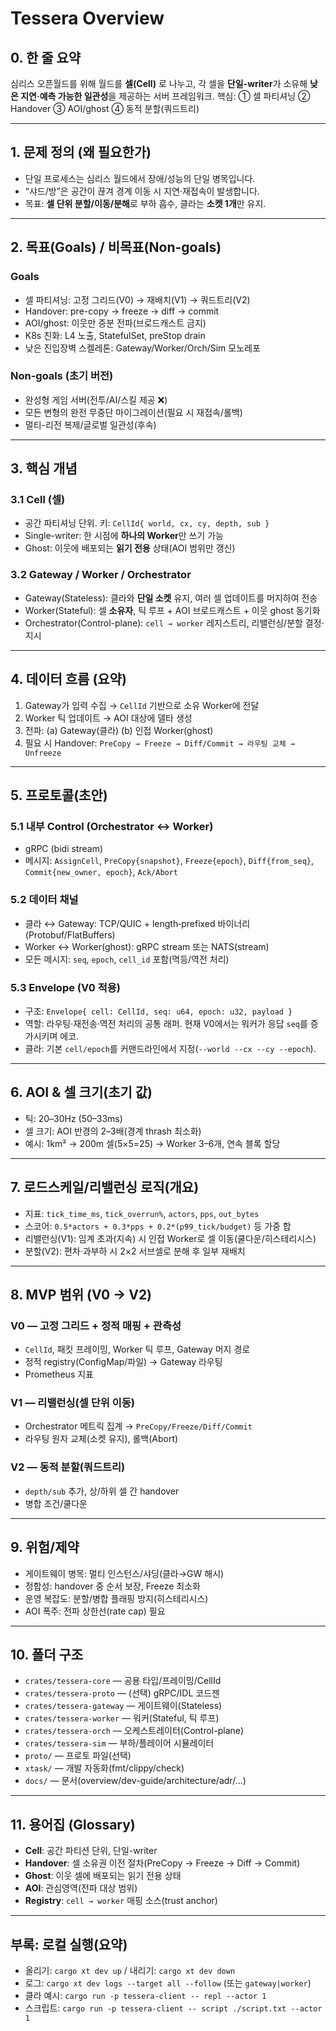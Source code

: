 # Tessera Overview

## 0. 한 줄 요약
심리스 오픈월드를 위해 월드를 **셀(Cell)** 로 나누고,
각 셀을 **단일-writer**가 소유해 **낮은 지연·예측 가능한 일관성**을 제공하는 서버 프레임워크.
핵심: ① 셀 파티셔닝 ② Handover ③ AOI/ghost ④ 동적 분할(쿼드트리)

---

## 1. 문제 정의 (왜 필요한가)
- 단일 프로세스는 심리스 월드에서 장애/성능의 단일 병목입니다.
- “샤드/방”은 공간이 끊겨 경계 이동 시 지연·재접속이 발생합니다.
- 목표: **셀 단위 분할/이동/분해**로 부하 흡수, 클라는 **소켓 1개**만 유지.

---

## 2. 목표(Goals) / 비목표(Non-goals)

### Goals
- 셀 파티셔닝: 고정 그리드(V0) → 재배치(V1) → 쿼드트리(V2)
- Handover: pre-copy → freeze → diff → commit
- AOI/ghost: 이웃만 증분 전파(브로드캐스트 금지)
- K8s 친화: L4 노출, StatefulSet, preStop drain
- 낮은 진입장벽 스켈레톤: Gateway/Worker/Orch/Sim 모노레포

### Non-goals (초기 버전)
- 완성형 게임 서버(전투/AI/스킬 제공 ❌)
- 모든 변형의 완전 무중단 마이그레이션(필요 시 재접속/롤백)
- 멀티-리전 복제/글로벌 일관성(후속)

---

## 3. 핵심 개념

### 3.1 Cell (셀)
- 공간 파티셔닝 단위. 키: `CellId{ world, cx, cy, depth, sub }`
- Single-writer: 한 시점에 **하나의 Worker**만 쓰기 가능
- Ghost: 이웃에 배포되는 **읽기 전용** 상태(AOI 범위만 갱신)

### 3.2 Gateway / Worker / Orchestrator
- Gateway(Stateless): 클라와 **단일 소켓** 유지, 여러 셀 업데이트를 머지하여 전송
- Worker(Stateful): 셀 **소유자**, 틱 루프 + AOI 브로드캐스트 + 이웃 ghost 동기화
- Orchestrator(Control-plane): `cell → worker` 레지스트리, 리밸런싱/분할 결정·지시

---

## 4. 데이터 흐름 (요약)
1) Gateway가 입력 수집 → `CellId` 기반으로 소유 Worker에 전달
2) Worker 틱 업데이트 → AOI 대상에 델타 생성
3) 전파: (a) Gateway(클라) (b) 인접 Worker(ghost)
4) 필요 시 Handover: `PreCopy → Freeze → Diff/Commit → 라우팅 교체 → Unfreeze`

---

## 5. 프로토콜(초안)

### 5.1 내부 Control (Orchestrator ↔ Worker)
- gRPC (bidi stream)
- 메시지: `AssignCell`, `PreCopy{snapshot}`, `Freeze{epoch}`, `Diff{from_seq}`, `Commit{new_owner, epoch}`, `Ack/Abort`

### 5.2 데이터 채널
- 클라 ↔ Gateway: TCP/QUIC + length‑prefixed 바이너리(Protobuf/FlatBuffers)
- Worker ↔ Worker(ghost): gRPC stream 또는 NATS(stream)
- 모든 메시지: `seq`, `epoch`, `cell_id` 포함(멱등/역전 처리)

### 5.3 Envelope (V0 적용)
- 구조: `Envelope{ cell: CellId, seq: u64, epoch: u32, payload }`
- 역할: 라우팅·재전송·역전 처리의 공통 래퍼. 현재 V0에서는 워커가 응답 `seq`를 증가시키며 에코.
- 클라: 기본 `cell/epoch`를 커맨드라인에서 지정(`--world --cx --cy --epoch`).

---

## 6. AOI & 셀 크기(초기 값)
- 틱: 20–30Hz (50–33ms)
- 셀 크기: AOI 반경의 2–3배(경계 thrash 최소화)
- 예시: 1km² → 200m 셀(5×5=25) → Worker 3–6개, 연속 블록 할당

---

## 7. 로드스케일/리밸런싱 로직(개요)
- 지표: `tick_time_ms`, `tick_overrun%`, `actors`, `pps`, `out_bytes`
- 스코어: `0.5*actors + 0.3*pps + 0.2*(p99_tick/budget)` 등 가중 합
- 리밸런싱(V1): 임계 초과(지속) 시 인접 Worker로 셀 이동(쿨다운/히스테리시스)
- 분할(V2): 편차·과부하 시 2×2 서브셀로 분해 후 일부 재배치

---

## 8. MVP 범위 (V0 → V2)

### V0 — 고정 그리드 + 정적 매핑 + 관측성
- `CellId`, 패킷 프레이밍, Worker 틱 루프, Gateway 머지 경로
- 정적 registry(ConfigMap/파일) → Gateway 라우팅
- Prometheus 지표

### V1 — 리밸런싱(셀 단위 이동)
- Orchestrator 메트릭 집계 → `PreCopy/Freeze/Diff/Commit`
- 라우팅 원자 교체(소켓 유지), 롤백(Abort)

### V2 — 동적 분할(쿼드트리)
- `depth/sub` 추가, 상/하위 셀 간 handover
- 병합 조건/쿨다운

---

## 9. 위험/제약
- 게이트웨이 병목: 멀티 인스턴스/샤딩(클라→GW 해시)
- 정합성: handover 중 순서 보장, Freeze 최소화
- 운영 복잡도: 분할/병합 플래핑 방지(히스테리시스)
- AOI 폭주: 전파 상한선(rate cap) 필요

---

## 10. 폴더 구조
- `crates/tessera-core` — 공용 타입/프레이밍/CellId
- `crates/tessera-proto` — (선택) gRPC/IDL 코드젠
- `crates/tessera-gateway` — 게이트웨이(Stateless)
- `crates/tessera-worker` — 워커(Stateful, 틱 루프)
- `crates/tessera-orch` — 오케스트레이터(Control-plane)
- `crates/tessera-sim` — 부하/플레이어 시뮬레이터
- `proto/` — 프로토 파일(선택)
- `xtask/` — 개발 자동화(fmt/clippy/check)
- `docs/` — 문서(overview/dev-guide/architecture/adr/...)

---

## 11. 용어집 (Glossary)
- **Cell**: 공간 파티션 단위, 단일-writer
- **Handover**: 셀 소유권 이전 절차(PreCopy → Freeze → Diff → Commit)
- **Ghost**: 이웃 셀에 배포되는 읽기 전용 상태
- **AOI**: 관심영역(전파 대상 범위)
- **Registry**: `cell → worker` 매핑 소스(trust anchor)

---

## 부록: 로컬 실행(요약)
- 올리기: `cargo xt dev up` / 내리기: `cargo xt dev down`
- 로그: `cargo xt dev logs --target all --follow` (또는 `gateway|worker`)
- 클라 예시: `cargo run -p tessera-client -- repl --actor 1`
- 스크립트: `cargo run -p tessera-client -- script ./script.txt --actor 1`
